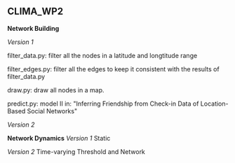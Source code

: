 ## CLIMA_WP2

**Network Building**

*Version 1*

filter_data.py: filter all the nodes in a latitude and longtitude range

filter_edges.py: filter all the edges to keep it consistent with the results of filter_data.py

draw.py: draw all nodes in a map.

predict.py: model II in: "Inferring Friendship from Check-in Data of Location-Based Social Networks"

*Version 2*

**Network Dynamics**
*Version 1* Static

*Version 2* Time-varying Threshold and Network



